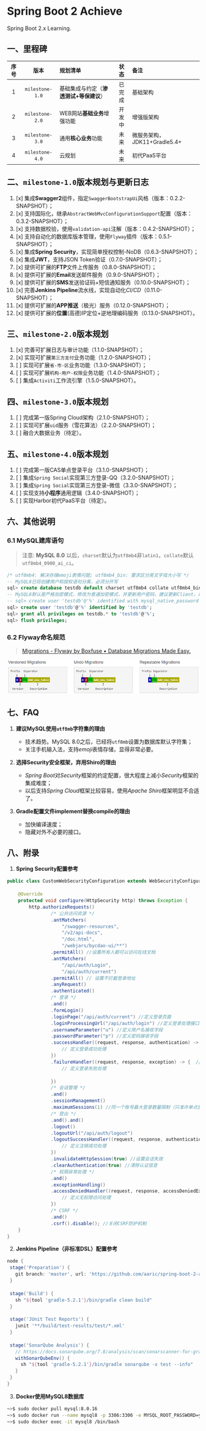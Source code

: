 # Spring Boot 2 Achieve
Spring Boot 2.x Learning.


## 一、里程碑
|序号|版本|规划清单|状态|备注|
|:-:|:--:|:-----|:--:|:--|
|1|`milestone-1.0`|基础集成与约定（**渗透测试+等保建议**）|已完成|基础架构|
|2|`milestone-2.0`|WEB网站**基础业务**增强功能|开发中|增强版架构|
|3|`milestone-3.0`|通用**核心业务**功能|未来|微服务架构，JDK11+Gradle5.4+|
|4|`milestone-4.0`|云规划|未来|初代PaaS平台|


## 二、`milestone-1.0`版本规划与更新日志
1. [x] 集成**Swagger2**组件，指定`SwaggerBootstrapUi`风格（版本：0.2.2-SNAPSHOT）；
2. [x] 支持国际化，继承`AbstractWebMvcConfigurationSupport`配置（版本：0.3.2-SNAPSHOT）；
3. [x] 支持数据校验，使用`validation-api`注解（版本：0.4.2-SNAPSHOT）；
4. [x] 支持自动化的数据库版本管理，使用`Flyway`插件（版本：0.5.1-SNAPSHOT）；
5. [x] 集成**Spring Security**，实现简单授权控制-NoDB（0.6.3-SNAPSHOT）；
6. [x] 集成**JWT**，支持JSON Token验证（0.7.0-SNAPSHOT）；
7. [x] 提供可扩展的**FTP**文件上传服务（0.8.0-SNAPSHOT）；
8. [x] 提供可扩展的**Email**发送邮件服务（0.9.0-SNAPSHOT）；
9. [x] 提供可扩展的**SMS**发送验证码+短信通知服务（0.10.0-SNAPSHOT）；
10. [x] 完善**Jenkins Pipeline**流水线，实现自动化*CI/CD*（0.11.0-SNAPSHOT）；
11. [x] 提供可扩展的**APP推送**（极光）服务（0.12.0-SNAPSHOT）；
12. [x] 提供可扩展的**位置**(高德)IP定位+逆地理编码服务（0.13.0-SNAPSHOT）。


## 三、`milestone-2.0`版本规划
1. [x] 完善可扩展日志与审计功能（1.1.0-SNAPSHOT）；
2. [x] 实现可扩展`第三方支付`业务功能（1.2.0-SNAPSHOT）；
3. [ ] 实现可扩展`省-市-区`业务功能（1.3.0-SNAPSHOT）；
4. [ ] 实现可扩展`机构-用户-权限`业务功能（1.4.0-SNAPSHOT）；
5. [ ] 集成`Activiti`工作流引擎（1.5.0-SNAPSHOT）。


## 四、`milestone-3.0`版本规划
1. [ ] 完成第一版Spring Cloud架构（2.1.0-SNAPSHOT）；
2. [ ] 实现可扩展`uid`服务（雪花算法）（2.2.0-SNAPSHOT）；
3. [ ] 融合大数据业务（待定）。


## 五、`milestone-4.0`版本规划
1. [ ] 完成第一版CAS单点登录平台（3.1.0-SNAPSHOT）；
2. [ ] 集成`Spring Social`实现第三方登录-QQ（3.2.0-SNAPSHOT）；
3. [ ] 集成`Spring Social`实现第三方登录-微信（3.3.0-SNAPSHOT）；
4. [ ] 实现支持**小程序**通用逻辑（3.4.0-SNAPSHOT）；
5. [ ] 实现Harbor初代PaaS平台（待定）。


## 六、其他说明
### 6.1 MySQL建库语句

> 注意: **MySQL 8.0** 以后，`charset`默认为`utf8mb4`非`latin1`，`collate`默认`utf8mb4_0900_ai_ci`。

```sql
/* utf8mb4: 解决存储emoji表情问题; utf8mb4_bin: 要求区分英文字母大小写 */
-- MySQL8已将创建用户和授权语句分离，必须分开写
sql> create database testdb default charset utf8mb4 collate utf8mb4_bin;
-- MySQL8默认是严格加密模式，修改为普通加密模式，并更新用户密码，建议更新Client，以下为非优雅的方式
-- sql> create user 'testdb'@'%' identified with mysql_native_password by 'testdb';
sql> create user 'testdb'@'%' identified by 'testdb';
sql> grant all privileges on testdb.* to 'testdb'@'%';
sql> flush privileges;
```

### 6.2 Flyway命名规范

> [Migrations - Flyway by Boxfuse • Database Migrations Made Easy.](https://flywaydb.org/documentation/migrations "Flyway Documentation Online")

![Flyway](https://github.com/aaric/spring-boot-2-achieve/raw/master/docs/images/gradle_flyway_naming.png "Flyway Naming Rule")


## 七、FAQ
1. **建议MySQL使用`utf8mb`字符集的理由**
    - 技术趋势。MySQL 8.0之后，已经将`utf8mb`设置为数据库默认字符集；
    - 关注手机输入法，支持*emoji*表情存储，显得非常必要。

2. **选择Security安全框架，弃用Shiro的理由**
    - *Spring Boot*对*Security*框架的约定配置，很大程度上减小*Security*框架的集成难度；
    - 以后支持*Spring Cloud*框架比较容易，使用*Apache Shiro*框架明显不合适了。
3. **Gradle配置文件implement替换compile的理由**
    - 加快编译速度；
    - 隐藏对外不必要的接口。


## 八、附录
1. **Spring Security配置参考**
```java
public class CustomWebSecurityConfiguration extends WebSecurityConfigurerAdapter {

    @Override
    protected void configure(HttpSecurity http) throws Exception {
        http.authorizeRequests()
                /* 公共访问资源 */
                .antMatchers(
                    "/swagger-resources",
                    "/v2/api-docs",
                    "/doc.html",
                    "/webjars/bycdao-ui/**")
                .permitAll() //设置所有人都可以访问在线文档
                .antMatchers(
                    "/api/auth/Login",
                    "/api/auth/current")
                .permitAll() // 设置不拦截登录地址
                .anyRequest()
                .authenticated()
                /* 登录 */
                .and()
                .formLogin()
                .loginPage("/api/auth/current") //定义登录页面
                .loginProcessingUrl("/api/auth/login") //定义登录处理接口
                .usernameParameter("u") //定义用户名接收字段
                .passwordParameter("p") //定义密码接收字段
                .successHandler((request, response, authentication) -> { //定义登录成功后处理器
                    // 定义登录成功处理
                })
                .failureHandler((request, response, exception) -> {  //定义登录失败后处理器
                    // 定义登录失败处理

                })
                /* 会话管理 */
                .and()
                .sessionManagement()
                .maximumSessions(1) //同一个账号最大登录数量限制（只准许单点登录）
                /* 登出 */
                .and().and()
                .logout()
                .logoutUrl("/api/auth/logout")
                .logoutSuccessHandler((request, response, authentication) -> {  //定义注销成功后处理器
                    // 定义注销成功处理
                })
                .invalidateHttpSession(true) //设置会话失效
                .clearAuthentication(true) //清除认证信息
                /* 权限异常处理 */
                .and()
                .exceptionHandling()
                .accessDeniedHandler((request, response, accessDeniedException) -> {  //定义访问失败后处理器
                    // 定义无权限访问处理
                })
                /* CSRF */
                .and()
                .csrf().disable(); //关闭CSRF防护机制
    }
}
```

2. **Jenkins Pipeline（非标准DSL）配置参考**
```groovy
node {
 stage('Preparation') {
   git branch: 'master', url: 'https://github.com/aaric/spring-boot-2-achieve'
 }

 stage('Build') {
   sh "${tool 'gradle-5.2.1'}/bin/gradle clean build"
 }

 stage('JUnit Test Reports') {
   junit '**/build/test-results/test/*.xml'
 }

 stage('SonarQube Analysis') {
   // https://docs.sonarqube.org/7.8/analysis/scan/sonarscanner-for-gradle/
   withSonarQubeEnv() {
     sh "${tool 'gradle-5.2.1'}/bin/gradle sonarqube -x test --info"
   }
 }
}
```

3. **Docker使用MySQL8数据库**
```bash
~>$ sudo docker pull mysql:8.0.16
~>$ sudo docker run --name mysql8 -p 3306:3306 -e MYSQL_ROOT_PASSWORD=yourpassword -d mysql:8.0.16
~>$ sudo docker exec -it mysql8 /bin/bash
```
